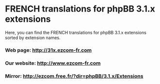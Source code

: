 # FRENCH translations for phpBB 3.1.x extensions
Here, you can find the FRENCH translations for phpBB 3.1.x extensions sorted by extension names.

### Web page: http://31x.ezcom-fr.com

### Our website: http://www.ezcom-fr.com

### Mirror: http://ezcom.free.fr/?dir=phpBB/3.1.x/Extensions
